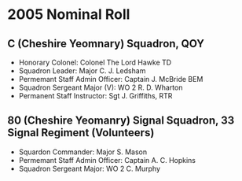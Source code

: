 # 2005 Nominal Roll

## C (Cheshire Yeomnary) Squadron, QOY

* Honorary Colonel: Colonel The Lord Hawke TD
* Squadron Leader: Major C. J. Ledsham
* Permemant Staff Admin Officer: Captain J. McBride BEM
* Squadron Sergeant Major (V): WO 2 R. D. Wharton
* Permanent Staff Instructor: Sgt J. Griffiths, RTR

## 80 (Cheshire Yeomanry) Signal Squadron, 33 Signal Regiment (Volunteers)

* Squardon Commander: Major S. Mason
* Permemant Staff Admin Officer: Captain A. C. Hopkins
* Squadron Sergeant Major: WO 2 C. Murphy

